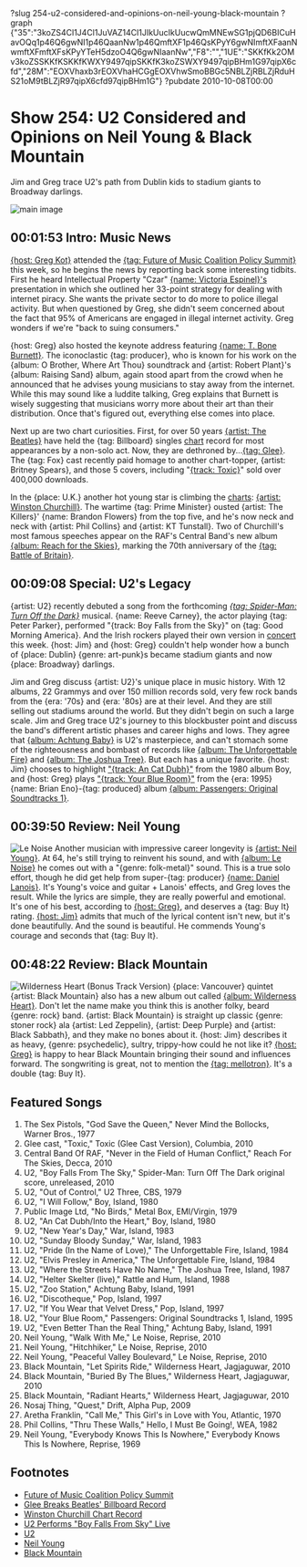 ?slug 254-u2-considered-and-opinions-on-neil-young-black-mountain
?graph {"35":"3koZS4Cl1J4Cl1JuVAZ14Cl1JIkUucIkUucwQmMNEwSG1pjQD6BICuHavOQq1p46Q6gwNI1p46QaanNw1p46QmftXF1p46QsKPyY6gwNImftXFaanNwmftXFmftXFsKPyYTeH5dzoO4Q6gwNIaanNw","F8":"","1UE":"SKKfKk2OMv3koZSSKKfKSKKfKWXY9497qipSKKfK3koZSWXY9497qipBHm1G97qipX6cfd","28M":"EOXVhaxb3rEOXVhaHCGgEOXVhwSmoBBGc5NBLZjRBLZjRduHS21oM9tBLZjR97qipX6cfd97qipBHm1G"}
?pubdate 2010-10-08T00:00

# Show 254: U2 Considered and Opinions on Neil Young & Black Mountain
Jim and Greg trace U2's path from Dublin kids to stadium giants to Broadway darlings.

![main image](https://static.soundopinions.org/images/2010/u2.jpg)

## 00:01:53 Intro: Music News
[{host: Greg Kot}](http://leisureblogs.chicagotribune.com/turn_it_up/future-of-music-2010/%20%20) attended the [{tag: Future of Music Coalition Policy Summit}](http://futureofmusic.org/events/future-music-policy-summit-2010) this week, so he begins the news by reporting back some interesting tidbits. First he heard Intellectual Property "Czar" [{name: Victoria Espinel}'s](http://www.whitehouse.gov/omb/intellectualproperty) presentation in which she outlined her 33-point strategy for dealing with internet piracy. She wants the private sector to do more to police illegal activity. But when questioned by Greg, she didn't seem concerned about the fact that 95% of Americans are engaged in illegal internet activity. Greg wonders if we're "back to suing consumers."

{host: Greg} also hosted the keynote address featuring [{name: T. Bone Burnett}](http://www.tboneburnett.com/). The iconoclastic {tag: producer}, who is known for his work on the {album: O Brother, Where Art Thou} soundtrack and {artist: Robert Plant}'s {album: Raising Sand} album, again stood apart from the crowd when he announced that he advises young musicians to stay away from the internet. While this may sound like a luddite talking, Greg explains that Burnett is wisely suggesting that musicians worry more about their art than their distribution. Once that's figured out, everything else comes into place.

Next up are two chart curiosities. First, for over 50 years [{artist: The Beatles}](http://www.thebeatles.com/) have held the {tag: Billboard} singles [chart](http://www.billboard.com/charts/hot-100) record for most appearances by a non-solo act. Now, they are dethroned by...[{tag: Glee}](http://www.fox.com/glee/). The {tag: Fox} cast recently paid homage to another chart-topper, {artist: Britney Spears}, and those 5 covers, including "[{track: Toxic}](http://www.hulu.com/watch/182255/glee-toxic)" sold over 400,000 downloads.

In the {place: U.K.} another hot young star is climbing the [charts](http://www.guardian.co.uk/music/2010/oct/04/winston-churchill-uk-album-charts): [{artist: Winston Churchill}](http://nobelprize.org/nobel_prizes/literature/laureates/1953/churchill-bio.html). The wartime {tag: Prime Minister} ousted {artist: The Killers}' {name: Brandon Flowers} from the top five, and he's now neck and neck with {artist: Phil Collins} and {artist: KT Tunstall}. Two of Churchill's most famous speeches appear on the RAF's Central Band's new album [{album: Reach for the Skies}](http://www.decca.com/releases/the-royal-air-force-central-band-reach-for-the-skies-38020), marking the 70th anniversary of the [{tag: Battle of Britain}](http://www.bbc.co.uk/history/battle_of_britain).

## 00:09:08 Special: U2's Legacy
{artist: U2} recently debuted a song from the forthcoming [*{tag: Spider-Man: Turn Off the Dark}*](http://spidermanonbroadway.marvel.com/) musical. {name: Reeve Carney}, the actor playing {tag: Peter Parker}, performed "{track: Boy Falls from the Sky}" on {tag: Good Morning America}. And the Irish rockers played their own version in [concert](http://www.youtube.com/watch?v=ULboD3Dcbns) this week. {host: Jim} and {host: Greg} couldn't help wonder how a bunch of {place: Dublin} {genre: art-punk}s became stadium giants and now {place: Broadway} darlings.

Jim and Greg discuss {artist: U2}'s unique place in music history. With 12 albums, 22 Grammys and over 150 million records sold, very few rock bands from the {era: '70s} and {era: '80s} are at their level. And they are still selling out stadiums around the world. But they didn't begin on such a large scale. Jim and Greg trace U2's journey to this blockbuster point and discuss the band's different artistic phases and career highs and lows. They agree that [{album: Achtung Baby}](http://www.allmusic.com/cg/amg.dll?p=amg&sql=10:wpfyxq95ldde) is U2's masterpiece, and can't stomach some of the righteousness and bombast of records like [{album: The Unforgettable Fire}](http://en.wikipedia.org/wiki/The_Unforgettable_Fire) and [{album: The Joshua Tree}](http://www.allmusic.com/cg/amg.dll?p=amg&sql=10:0pfyxq95ldde). But each has a unique favorite. {host: Jim} chooses to highlight ["{track: An Cat Dubh}"](http://en.wikipedia.org/wiki/An_Cat_Dubh_/_Into_the_Heart) from the 1980 album Boy, and {host: Greg} plays ["{track: Your Blue Room}"](http://www.u2.com/news/title/blue-room) from the {era: 1995} {name: Brian Eno}-{tag: produced} album [{album: Passengers: Original Soundtracks 1}](http://en.wikipedia.org/wiki/Original_Soundtracks_1).

## 00:39:50 Review: Neil Young
![Le Noise](https://static.soundopinions.org/assets/254/1UE0.jpg)
Another musician with impressive career longevity is [{artist: Neil Young}](http://www.neilyoung.com/). At 64, he's still trying to reinvent his sound, and with [{album: Le Noise}](http://www.amazon.com/Noise-Neil-Young/dp/B003ZBJ0ZM) he comes out with a "{genre: folk-metal}" sound. This is a true solo effort, though he did get help from super-{tag: producer} [{name: Daniel Lanois}](http://www.daniellanois.com/). It's Young's voice and guitar + Lanois' effects, and Greg loves the result. While the lyrics are simple, they are really powerful and emotional. It's one of his best, according to [{host: Greg}](http://leisureblogs.chicagotribune.com/turn_it_up/2010/09/album-review-neil-young-le-noise.html), and deserves a {tag: Buy It} rating. [{host: Jim}](http://blogs.vocalo.org/jderogatis/2010/10/album-review-neil-young-%e2%80%9cle-noise%e2%80%9d/38624) admits that much of the lyrical content isn't new, but it's done beautifully. And the sound is beautiful. He commends Young's courage and seconds that {tag: Buy It}.

## 00:48:22 Review: Black Mountain
![Wilderness Heart (Bonus Track Version)](https://static.soundopinions.org/images/2017/black-mountain-wilderness-heart-cover-art.jpg)
{place: Vancouver} quintet {artist: Black Mountain} also has a new album out called [{album: Wilderness Heart}](http://www.jagjaguwar.com/onesheet.php?cat=JAG175). Don't let the name make you think this is another folky, beard {genre: rock} band. {artist: Black Mountain} is straight up classic {genre: stoner rock} ala {artist: Led Zeppelin}, {artist: Deep Purple} and {artist: Black Sabbath}, and they make no bones about it. {host: Jim} describes it as heavy, {genre: psychedelic}, sultry, trippy-how could he not like it? [{host: Greg}](http://leisureblogs.chicagotribune.com/turn_it_up/black-mountain/) is happy to hear Black Mountain bringing their sound and influences forward. The songwriting is great, not to mention the [{tag: mellotron}](http://en.wikipedia.org/wiki/Mellotron). It's a double {tag: Buy It}. 

## Featured Songs
1. The Sex Pistols, "God Save the Queen," Never Mind the Bollocks, Warner Bros., 1977
2. Glee cast, "Toxic," Toxic (Glee Cast Version), Columbia, 2010
3. Central Band Of RAF, "Never in the Field of Human Conflict," Reach For The Skies, Decca, 2010
4. U2, "Boy Falls From The Sky," Spider-Man: Turn Off The Dark original score, unreleased, 2010
5. U2, "Out of Control," U2 Three, CBS, 1979
6. U2, "I Will Follow," Boy, Island, 1980
7. Public Image Ltd, "No Birds," Metal Box, EMI/Virgin, 1979
8. U2, "An Cat Dubh/Into the Heart," Boy, Island, 1980
9. U2, "New Year's Day," War, Island, 1983
10. U2, "Sunday Bloody Sunday," War, Island, 1983
11. U2, "Pride (In the Name of Love)," The Unforgettable Fire, Island, 1984
12. U2, "Elvis Presley in America," The Unforgettable Fire, Island, 1984
13. U2, "Where the Streets Have No Name," The Joshua Tree, Island, 1987
14. U2, "Helter Skelter (live)," Rattle and Hum, Island, 1988
15. U2, "Zoo Station," Achtung Baby, Island, 1991
16. U2, "Discotheque," Pop, Island, 1997
17. U2, "If You Wear that Velvet Dress," Pop, Island, 1997
18. U2, "Your Blue Room," Passengers: Original Soundtracks 1, Island, 1995
19. U2, "Even Better Than the Real Thing," Achtung Baby, Island, 1991
20. Neil Young, "Walk With Me," Le Noise, Reprise, 2010
21. Neil Young, "Hitchhiker," Le Noise, Reprise, 2010
22. Neil Young, "Peaceful Valley Boulevard," Le Noise, Reprise, 2010
23. Black Mountain, "Let Spirits Ride," Wilderness Heart, Jagjaguwar, 2010
24. Black Mountain, "Buried By The Blues," Wilderness Heart, Jagjaguwar, 2010
25. Black Mountain, "Radiant Hearts," Wilderness Heart, Jagjaguwar, 2010
26. Nosaj Thing, "Quest," Drift, Alpha Pup, 2009
27. Aretha Franklin, "Call Me," This Girl's in Love with You, Atlantic, 1970
28. Phil Collins, "Thru These Walls," Hello, I Must Be Going!, WEA, 1982
29. Neil Young, "Everybody Knows This Is Nowhere," Everybody Knows This Is Nowhere, Reprise, 1969

## Footnotes
- [Future of Music Coalition Policy Summit](http://futureofmusic.org/events/future-music-policy-summit-2010)
- [Glee Breaks Beatles' Billboard Record](http://www.billboard.com/articles/news/955050/glee-cast-breaks-beatles-hot-100-record)
- [Winston Churchill Chart Record](http://www.theguardian.com/music/2010/oct/04/winston-churchill-uk-album-charts)
- [U2 Performs "Boy Falls From Sky" Live](https://www.youtube.com/watch?v=ULboD3Dcbns)
- [U2](http://www.u2.com/index/home)
- [Neil Young](http://www.neilyoung.com/monsanto/)
- [Black Mountain](http://jagjaguwar.com/artist.php?name=blackmountain)
